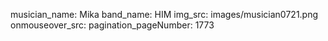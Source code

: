 musician_name: Mika
band_name: HIM
img_src: images/musician0721.png
onmouseover_src: 
pagination_pageNumber: 1773